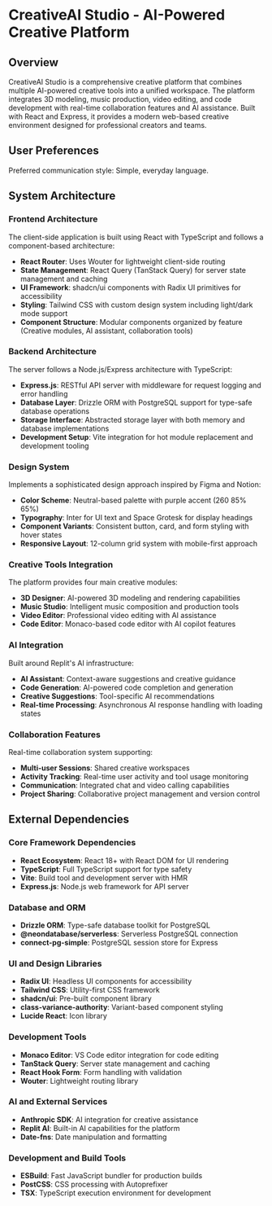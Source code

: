 # CreativeAI Studio - AI-Powered Creative Platform

## Overview

CreativeAI Studio is a comprehensive creative platform that combines multiple AI-powered creative tools into a unified workspace. The platform integrates 3D modeling, music production, video editing, and code development with real-time collaboration features and AI assistance. Built with React and Express, it provides a modern web-based creative environment designed for professional creators and teams.

## User Preferences

Preferred communication style: Simple, everyday language.

## System Architecture

### Frontend Architecture
The client-side application is built using React with TypeScript and follows a component-based architecture:
- **React Router**: Uses Wouter for lightweight client-side routing
- **State Management**: React Query (TanStack Query) for server state management and caching
- **UI Framework**: shadcn/ui components with Radix UI primitives for accessibility
- **Styling**: Tailwind CSS with custom design system including light/dark mode support
- **Component Structure**: Modular components organized by feature (Creative modules, AI assistant, collaboration tools)

### Backend Architecture
The server follows a Node.js/Express architecture with TypeScript:
- **Express.js**: RESTful API server with middleware for request logging and error handling
- **Database Layer**: Drizzle ORM with PostgreSQL support for type-safe database operations
- **Storage Interface**: Abstracted storage layer with both memory and database implementations
- **Development Setup**: Vite integration for hot module replacement and development tooling

### Design System
Implements a sophisticated design approach inspired by Figma and Notion:
- **Color Scheme**: Neutral-based palette with purple accent (260 85% 65%)
- **Typography**: Inter for UI text and Space Grotesk for display headings
- **Component Variants**: Consistent button, card, and form styling with hover states
- **Responsive Layout**: 12-column grid system with mobile-first approach

### Creative Tools Integration
The platform provides four main creative modules:
- **3D Designer**: AI-powered 3D modeling and rendering capabilities
- **Music Studio**: Intelligent music composition and production tools
- **Video Editor**: Professional video editing with AI assistance
- **Code Editor**: Monaco-based code editor with AI copilot features

### AI Integration
Built around Replit's AI infrastructure:
- **AI Assistant**: Context-aware suggestions and creative guidance
- **Code Generation**: AI-powered code completion and generation
- **Creative Suggestions**: Tool-specific AI recommendations
- **Real-time Processing**: Asynchronous AI response handling with loading states

### Collaboration Features
Real-time collaboration system supporting:
- **Multi-user Sessions**: Shared creative workspaces
- **Activity Tracking**: Real-time user activity and tool usage monitoring
- **Communication**: Integrated chat and video calling capabilities
- **Project Sharing**: Collaborative project management and version control

## External Dependencies

### Core Framework Dependencies
- **React Ecosystem**: React 18+ with React DOM for UI rendering
- **TypeScript**: Full TypeScript support for type safety
- **Vite**: Build tool and development server with HMR
- **Express.js**: Node.js web framework for API server

### Database and ORM
- **Drizzle ORM**: Type-safe database toolkit for PostgreSQL
- **@neondatabase/serverless**: Serverless PostgreSQL connection
- **connect-pg-simple**: PostgreSQL session store for Express

### UI and Design Libraries
- **Radix UI**: Headless UI components for accessibility
- **Tailwind CSS**: Utility-first CSS framework
- **shadcn/ui**: Pre-built component library
- **class-variance-authority**: Variant-based component styling
- **Lucide React**: Icon library

### Development Tools
- **Monaco Editor**: VS Code editor integration for code editing
- **TanStack Query**: Server state management and caching
- **React Hook Form**: Form handling with validation
- **Wouter**: Lightweight routing library

### AI and External Services
- **Anthropic SDK**: AI integration for creative assistance
- **Replit AI**: Built-in AI capabilities for the platform
- **Date-fns**: Date manipulation and formatting

### Development and Build Tools
- **ESBuild**: Fast JavaScript bundler for production builds
- **PostCSS**: CSS processing with Autoprefixer
- **TSX**: TypeScript execution environment for development